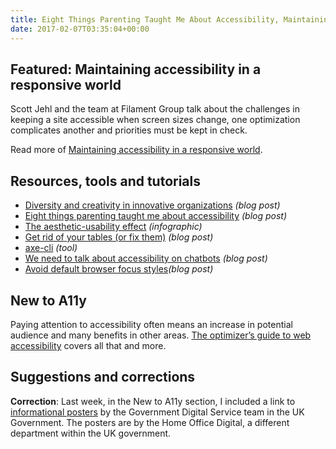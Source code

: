 ```yaml
---
title: Eight Things Parenting Taught Me About Accessibility, Maintaining Accessibility in a Responsive World, axe-cli and More
date: 2017-02-07T03:35:04+00:00
---
```


## Featured: Maintaining accessibility in a responsive world

Scott Jehl and the team at Filament Group talk about the challenges in keeping a site accessible when screen sizes change, one optimization complicates another and priorities must be kept in check.

Read more of [Maintaining accessibility in a responsive world](https://www.filamentgroup.com/lab/accessible-responsive.html).

## Resources, tools and tutorials

- [Diversity and creativity in innovative organizations](https://www.linkedin.com/pulse/diversity-creativity-innovative-organisations-toby-mildon) *(blog post)*
- [Eight things parenting taught me about accessibility](http://simplyaccessible.com/article/8-things-parenting-taught-accessibility/) *(blog post)*
- [The aesthetic-usability effect](https://www.nngroup.com/articles/aesthetic-usability-effect/) *(infographic)*
- [Get rid of your tables (or fix them)](https://yoast.com/dev-blog/get-rid-of-your-tables-or-fix-them/) *(blog post)*
- [axe-cli](https://github.com/dequelabs/axe-cli) *(tool)*
- [We need to talk about accessibility on chatbots](https://uxdesign.cc/we-need-to-talk-about-accessibility-on-chatbots-98cf93c54963) _(blog post)_
- [Avoid default browser focus styles](http://adrianroselli.com/2017/02/avoid-default-browser-focus-styles.html)_(blog post)_

## New to A11y

Paying attention to accessibility often means an increase in potential audience and many benefits in other areas. [The optimizer’s guide to web accessibility](https://conversionxl.com/web-accessibility/) covers all that and more.

## Suggestions and corrections

**Correction**: Last week, in the New to A11y section, I included a link to [informational posters](https://accessibility.blog.gov.uk/2016/09/02/dos-and-donts-on-designing-for-accessibility/) by the Government Digital Service team in the UK Government. The posters are by the Home Office Digital, a different department within the UK government.
